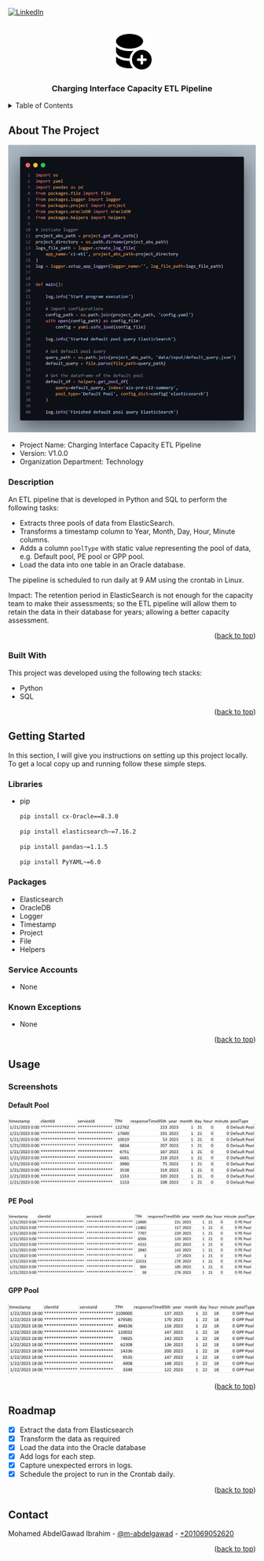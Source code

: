 <!-- PROJECT SHIELDS -->
<!--
*** I'm using markdown "reference style" links for readability.
*** Reference links are enclosed in brackets [ ] instead of parentheses ( ).
*** See the bottom of this document for the declaration of the reference variables
*** for contributors-url, forks-url, etc. This is an optional, concise syntax you may use.
*** https://www.markdownguide.org/basic-syntax/#reference-style-links
-->

<a name="readme-top"></a>

[![LinkedIn][linkedin-shield]][linkedin-url]

<!-- PROJECT LOGO -->
<br />
<div align="center">
    <img src="images/logo.png" alt="Logo" width="80" height="80">

  <h3 align="center">Charging Interface Capacity ETL Pipeline</h3>

</div>

<!-- TABLE OF CONTENTS -->
<details>
  <summary>Table of Contents</summary>
  <ol>
    <li>
      <a href="#about-the-project">About The Project</a>
      <ul>
        <li><a href="#built-with">Built With</a></li>
      </ul>
    </li>
    <li>
      <a href="#getting-started">Getting Started</a>
      <ul>
        <li><a href="#libraries">Libraries</a></li>
        <li><a href="#packages">Packages</a></li>
        <li><a href="#service-accounts">Service Accounts</a></li>
        <li><a href="#known-exceptions">Known Exceptions</a></li>
      </ul>
    </li>
    <li><a href="#usage">Usage</a></li>
    <li><a href="#roadmap">Roadmap</a></li>
  </ol>
</details>

<!-- ABOUT THE PROJECT -->

## About The Project

<img src="images/cover.jpg" alt="Cover">

- Project Name: Charging Interface Capacity ETL Pipeline
- Version: V1.0.0
- Organization Department: Technology

### Description

An ETL pipeline that is developed in Python and SQL to perform the following tasks:
* Extracts three pools of data from ElasticSearch.
* Transforms a timestamp column to Year, Month, Day, Hour, Minute columns.
* Adds a column `poolType` with static value representing the pool of data, e.g. Default pool, PE pool or GPP pool.
* Load the data into one table in an Oracle database.

The pipeline is scheduled to run daily at 9 AM using the crontab in Linux.

Impact: The retention period in ElasticSearch is not enough for the capacity
team to make their assessments; so the ETL pipeline will allow them to 
retain the data in their database for years; allowing a better capacity assessment.

<p align="right">(<a href="#readme-top">back to top</a>)</p>

### Built With

This project was developed using the following tech stacks:

- Python
- SQL

<p align="right">(<a href="#readme-top">back to top</a>)</p>

<!-- GETTING STARTED -->

## Getting Started

In this section, I will give you instructions on setting up this project locally.
To get a local copy up and running follow these simple steps.

### Libraries

- pip
  ```sh
  pip install cx-Oracle==8.3.0
  ```
  ```sh
  pip install elasticsearch~=7.16.2
  ```
  ```sh
  pip install pandas~=1.1.5
  ```
  ```sh
  pip install PyYAML~=6.0
  ```


### Packages

* Elasticsearch 
* OracleDB 
* Logger 
* Timestamp
* Project
* File 
* Helpers

### Service Accounts

- None

### Known Exceptions

- None

<p align="right">(<a href="#readme-top">back to top</a>)</p>

<!-- USAGE EXAMPLES -->

## Usage

### Screenshots

#### Default Pool
<img src="images/default_pool_sample_data.jpg" alt="screenshot">


#### PE Pool
<img src="images/pe_pool_sample_data.jpg" alt="screenshot">


#### GPP Pool
<img src="images/gpp_pool_sample_data.jpg" alt="screenshot">

<p align="right">(<a href="#readme-top">back to top</a>)</p>

<!-- ROADMAP -->

## Roadmap

- [x] Extract the data from Elasticsearch
- [x] Transform the data as required
- [x] Load the data into the Oracle database
- [x] Add logs for each step.
- [x] Capture unexpected errors in logs.
- [x] Schedule the project to run in the Crontab daily.

<p align="right">(<a href="#readme-top">back to top</a>)</p>


<!-- CONTACT -->
## Contact

Mohamed AbdelGawad Ibrahim - [@m-abdelgawad](https://www.linkedin.com/in/m-abdelgawad/) - <a href="tel:+201069052620">+201069052620</a>

<p align="right">(<a href="#readme-top">back to top</a>)</p>


<!-- MARKDOWN LINKS & IMAGES -->
<!-- https://www.markdownguide.org/basic-syntax/#reference-style-links -->

[linkedin-shield]: https://img.shields.io/badge/-LinkedIn-black.svg?style=for-the-badge&logo=linkedin&colorB=555
[linkedin-url]: https://www.linkedin.com/in/m-abdelgawad/